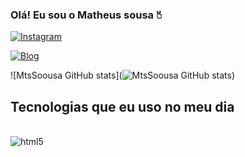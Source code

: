 ### Olá! Eu sou o Matheus sousa 🖔

[![Instagram](https://img.shields.io/badge/Instagram-E4405F?style=for-the-badge&logo=instagram&logoColor=white)](https://www.instagram.com/Matheus.soousa/)

[![Blog](https://img.shields.io/badge/Instagram-E4405F?style=for-the-badge&logo=instagram&logoColor=white)](https://matheus.soousa.br)

![MtsSoousa GitHub stats](![MtsSoousa GitHub stats](https://github-readme-stats.vercel.app/api?username=MtsSoousa&show_icons=true&bg_color=00000000))

## Tecnologias que eu uso no meu dia

<div style="display: inline_block"><br/>
    <img align="center" alt="html5" src="https://img.shields.io/badge/HTML5-E34F26?style=for-the-badge&logo=html5&logoColor=white">

</div>
